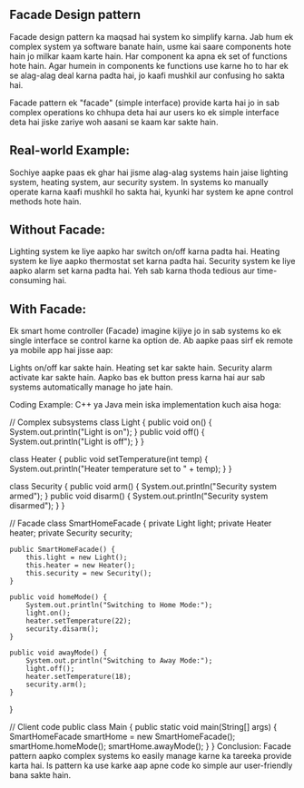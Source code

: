 Facade Design pattern
-----------------------
Facade design pattern ka maqsad hai system ko simplify karna. Jab hum ek complex system ya software banate hain, usme kai saare components hote hain jo milkar kaam karte hain. Har component ka apna ek set of functions hote hain. Agar humein in components ke functions use karne ho to har ek se alag-alag deal karna padta hai, jo kaafi mushkil aur confusing ho sakta hai.

Facade pattern ek "facade" (simple interface) provide karta hai jo in sab complex operations ko chhupa deta hai aur users ko ek simple interface deta hai jiske zariye woh aasani se kaam kar sakte hain.

Real-world Example:
--------------------
Sochiye aapke paas ek ghar hai jisme alag-alag systems hain jaise lighting system, heating system, aur security system. In systems ko manually operate karna kaafi mushkil ho sakta hai, kyunki har system ke apne control methods hote hain.

Without Facade:
----------------
Lighting system ke liye aapko har switch on/off karna padta hai.
Heating system ke liye aapko thermostat set karna padta hai.
Security system ke liye aapko alarm set karna padta hai.
Yeh sab karna thoda tedious aur time-consuming hai.

With Facade:
--------------
Ek smart home controller (Facade) imagine kijiye jo in sab systems ko ek single interface se control karne ka option de. Ab aapke paas sirf ek remote ya mobile app hai jisse aap:

Lights on/off kar sakte hain.
Heating set kar sakte hain.
Security alarm activate kar sakte hain.
Aapko bas ek button press karna hai aur sab systems automatically manage ho jate hain.

Coding Example:
C++ ya Java mein iska implementation kuch aisa hoga:

// Complex subsystems
class Light {
    public void on() { System.out.println("Light is on"); }
    public void off() { System.out.println("Light is off"); }
}

class Heater {
    public void setTemperature(int temp) { System.out.println("Heater temperature set to " + temp); }
}

class Security {
    public void arm() { System.out.println("Security system armed"); }
    public void disarm() { System.out.println("Security system disarmed"); }
}

// Facade
class SmartHomeFacade {
    private Light light;
    private Heater heater;
    private Security security;

    public SmartHomeFacade() {
        this.light = new Light();
        this.heater = new Heater();
        this.security = new Security();
    }

    public void homeMode() {
        System.out.println("Switching to Home Mode:");
        light.on();
        heater.setTemperature(22);
        security.disarm();
    }

    public void awayMode() {
        System.out.println("Switching to Away Mode:");
        light.off();
        heater.setTemperature(18);
        security.arm();
    }
}

// Client code
public class Main {
    public static void main(String[] args) {
        SmartHomeFacade smartHome = new SmartHomeFacade();
        smartHome.homeMode();
        smartHome.awayMode();
    }
}
Conclusion:
Facade pattern aapko complex systems ko easily manage karne ka tareeka provide karta hai. Is pattern ka use karke aap apne code ko simple aur user-friendly bana sakte hain. 